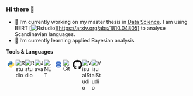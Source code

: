 ### Hi there 👋

- 🔭 I’m currently working on my master thesis in [Data Science](https://www.uio.no/english/studies/programmes/datascience-master/index.html). I am using BERT [<img align="here" alt="Rstudio" width="26px" src="https://miro.medium.com/max/796/1*QtVrb-X78Q1RauEwnmN0Lw.png" />][https://arxiv.org/abs/1810.04805] to analyse Scandinavian languages.
- 🌱 I’m currently learning applied Bayesian analysis



**Tools & Languages**

<img align="left" alt="Python" width="26px" src="https://raw.githubusercontent.com/github/explore/80688e429a7d4ef2fca1e82350fe8e3517d3494d/topics/python/python.png" />
<img align="left" alt="Rstudio" width="26px" src="https://www.r-project.org/logo/Rlogo.png" />
<img align="left" alt="Rstudio" width="26px" src="https://seeklogo.com/images/C/c-sharp-c-logo-02F17714BA-seeklogo.com.png" />
<img align="left" alt="Java" width="26px" src="https://logoeps.com/wp-content/uploads/2011/06/java-logo-vector.png" />
<img align="left" alt=".NET" width="26px" src="https://upload.wikimedia.org/wikipedia/commons/e/ee/.NET_Core_Logo.svg" />
<img align="left" alt="SQL" width="26px" src="https://raw.githubusercontent.com/github/explore/80688e429a7d4ef2fca1e82350fe8e3517d3494d/topics/sql/sql.png" />
<img align="left" alt="Git" width="26px" src="https://git-scm.com/images/logos/downloads/Git-Icon-1788C.png" />
<img align="left" alt="GitHub" width="26px" src="https://raw.githubusercontent.com/github/explore/78df643247d429f6cc873026c0622819ad797942/topics/github/github.png" />
<img align="left" alt="VisualStudio" width="26px" src="https://img.icons8.com/color/48/000000/visual-studio-2019.png" />
<img align="left" alt="VisualStudio" width="26px" src="https://jupyter.org/assets/main-logo.svg" />

<!--
**anettfre/anettfre** is a ✨ _special_ ✨ repository because its `README.md` (this file) appears on your GitHub profile.

Here are some ideas to get you started:

- 🔭 I’m currently working on ...
- 🌱 I’m currently learning ...
- 👯 I’m looking to collaborate on ...
- 🤔 I’m looking for help with ...
- 💬 Ask me about ...
- 📫 How to reach me: ...
- 😄 Pronouns: ...
- ⚡ Fun fact: ...
-->
